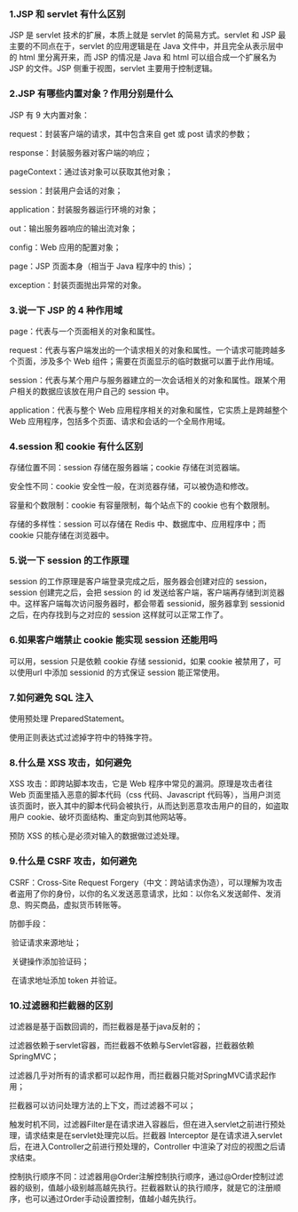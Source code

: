 ### 1.JSP 和 servlet 有什么区别

JSP 是 servlet 技术的扩展，本质上就是 servlet 的简易方式。servlet 和 JSP 最主要的不同点在于，servlet 的应用逻辑是在 Java 文件中，并且完全从表示层中的 html 里分离开来，而 JSP 的情况是 Java 和 html 可以组合成一个扩展名为 JSP 的文件。JSP 侧重于视图，servlet 主要用于控制逻辑。

###  2.JSP 有哪些内置对象？作用分别是什么

JSP 有 9 大内置对象：

request：封装客户端的请求，其中包含来自 get 或 post 请求的参数；

response：封装服务器对客户端的响应；

pageContext：通过该对象可以获取其他对象；

session：封装用户会话的对象；

application：封装服务器运行环境的对象；

out：输出服务器响应的输出流对象；

config：Web 应用的配置对象；

page：JSP 页面本身（相当于 Java 程序中的 this）；

exception：封装页面抛出异常的对象。

### 3.说一下 JSP 的 4 种作用域

page：代表与一个页面相关的对象和属性。

request：代表与客户端发出的一个请求相关的对象和属性。一个请求可能跨越多个页面，涉及多个 Web 组件；需要在页面显示的临时数据可以置于此作用域。

session：代表与某个用户与服务器建立的一次会话相关的对象和属性。跟某个用户相关的数据应该放在用户自己的 session 中。

application：代表与整个 Web 应用程序相关的对象和属性，它实质上是跨越整个Web 应用程序，包括多个页面、请求和会话的一个全局作用域。

### 4.session 和 cookie 有什么区别

存储位置不同：session 存储在服务器端；cookie 存储在浏览器端。

安全性不同：cookie 安全性一般，在浏览器存储，可以被伪造和修改。

容量和个数限制：cookie 有容量限制，每个站点下的 cookie 也有个数限制。

存储的多样性：session 可以存储在 Redis 中、数据库中、应用程序中；而 cookie 只能存储在浏览器中。

### 5.说一下 session 的工作原理

session 的工作原理是客户端登录完成之后，服务器会创建对应的 session，session 创建完之后，会把 session 的 id 发送给客户端，客户端再存储到浏览器中。这样客户端每次访问服务器时，都会带着 sessionid，服务器拿到 sessionid 之后，在内存找到与之对应的 session 这样就可以正常工作了。

### 6.如果客户端禁止 cookie 能实现 session 还能用吗

可以用，session 只是依赖 cookie 存储 sessionid，如果 cookie 被禁用了，可以使用url 中添加 sessionid 的方式保证 session 能正常使用。

### 7.如何避免 SQL 注入

使用预处理 PreparedStatement。

使用正则表达式过滤掉字符中的特殊字符。

### 8.什么是 XSS 攻击，如何避免

XSS 攻击：即跨站脚本攻击，它是 Web 程序中常见的漏洞。原理是攻击者往 Web 页面里插入恶意的脚本代码（css 代码、Javascript 代码等），当用户浏览该页面时，嵌入其中的脚本代码会被执行，从而达到恶意攻击用户的目的，如盗取用户 cookie、破坏页面结构、重定向到其他网站等。

预防 XSS 的核心是必须对输入的数据做过滤处理。

### 9.什么是 CSRF 攻击，如何避免

CSRF：Cross-Site Request Forgery（中文：跨站请求伪造），可以理解为攻击者盗用了你的身份，以你的名义发送恶意请求，比如：以你名义发送邮件、发消息、购买商品，虚拟货币转账等。

防御手段：

​	验证请求来源地址；

​	关键操作添加验证码；

​	在请求地址添加 token 并验证。

### 10.过滤器和拦截器的区别

过滤器是基于函数回调的，而拦截器是基于java反射的；

过滤器依赖于servlet容器，而拦截器不依赖与Servlet容器，拦截器依赖SpringMVC；

过滤器几乎对所有的请求都可以起作用，而拦截器只能对SpringMVC请求起作用；

拦截器可以访问处理方法的上下文，而过滤器不可以；

触发时机不同，过滤器Filter是在请求进入容器后，但在进入servlet之前进行预处理，请求结束是在servlet处理完以后。拦截器 Interceptor 是在请求进入servlet后，在进入Controller之前进行预处理的，Controller 中渲染了对应的视图之后请求结束。

控制执行顺序不同：过滤器用@Order注解控制执行顺序，通过@Order控制过滤器的级别，值越小级别越高越先执行。拦截器默认的执行顺序，就是它的注册顺序，也可以通过Order手动设置控制，值越小越先执行。